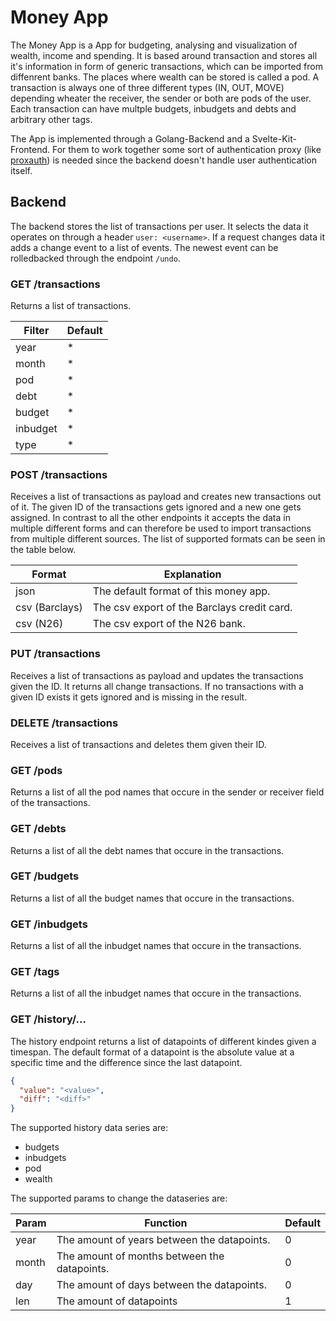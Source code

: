 # Money App

The Money App is a App for budgeting, analysing and visualization of wealth, income and spending.
It is based around transaction and stores all it's information in form of generic transactions, which can be imported from diffenrent banks.
The places where wealth can be stored is called a pod.
A transaction is always one of three different types (IN, OUT, MOVE) depending wheater the receiver, the sender or both are pods of the user.
Each transaction can have multple budgets, inbudgets and debts and arbitrary other tags.

The App is implemented through a Golang-Backend and a Svelte-Kit-Frontend.
For them to work together some sort of authentication proxy (like [proxauth](https://github.com/xilefmusics/proxauth)) is needed since the backend doesn't handle user authentication itself.

## Backend

The backend stores the list of transactions per user.
It selects the data it operates on through a header `user: <username>`.
If a request changes data it adds a change event to a list of events.
The newest event can be rolledbacked through the endpoint `/undo`.

### GET /transactions

Returns a list of transactions.

| Filter   | Default |
| -------- | ------- |
| year     | \*      |
| month    | \*      |
| pod      | \*      |
| debt     | \*      |
| budget   | \*      |
| inbudget | \*      |
| type     | \*      |

### POST /transactions

Receives a list of transactions as payload and creates new transactions out of it.
The given ID of the transactions gets ignored and a new one gets assigned.
In contrast to all the other endpoints it accepts the data in multiple different forms and can therefore be used to import transactions from multiple different sources.
The list of supported formats can be seen in the table below.

| Format         | Explanation                                 |
| -------------- | ------------------------------------------- |
| json           | The default format of this money app.       |
| csv (Barclays) | The csv export of the Barclays credit card. |
| csv (N26)      | The csv export of the N26 bank.             |

### PUT /transactions

Receives a list of transactions as payload and updates the transactions given the ID.
It returns all change transactions.
If no transactions with a given ID exists it gets ignored and is missing in the result.

### DELETE /transactions

Receives a list of transactions and deletes them given their ID.

### GET /pods

Returns a list of all the pod names that occure in the sender or receiver field of the transactions.

### GET /debts

Returns a list of all the debt names that occure in the transactions.

### GET /budgets

Returns a list of all the budget names that occure in the transactions.

### GET /inbudgets

Returns a list of all the inbudget names that occure in the transactions.

### GET /tags

Returns a list of all the inbudget names that occure in the transactions.

### GET /history/...

The history endpoint returns a list of datapoints of different kindes given a timespan.
The default format of a datapoint is the absolute value at a specific time and the difference since the last datapoint.

```json
{
  "value": "<value>",
  "diff": "<diff>"
}
```

The supported history data series are:

- budgets
- inbudgets
- pod
- wealth

The supported params to change the dataseries are:

| Param | Function                                     | Default |
| ----- | -------------------------------------------- | ------- |
| year  | The amount of years between the datapoints.  | 0       |
| month | The amount of months between the datapoints. | 0       |
| day   | The amount of days between the datapoints.   | 0       |
| len   | The amount of datapoints                     | 1       |

